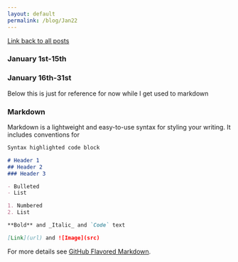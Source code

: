 ```yaml
---
layout: default
permalink: /blog/Jan22
---
```


[Link back to all posts](https://alxwen711.github.io/blog)

### January 1st-15th



### January 16th-31st





Below this is just for reference for now while I get used to markdown
### Markdown

Markdown is a lightweight and easy-to-use syntax for styling your writing. It includes conventions for 

```markdown
Syntax highlighted code block

# Header 1
## Header 2
### Header 3

- Bulleted
- List

1. Numbered
2. List

**Bold** and _Italic_ and `Code` text

[Link](url) and ![Image](src)
```

For more details see [GitHub Flavored Markdown](https://guides.github.com/features/mastering-markdown/).
